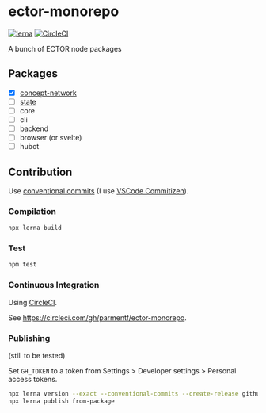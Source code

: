 # ector-monorepo

[![lerna](https://img.shields.io/badge/maintained%20with-lerna-cc00ff.svg)](https://lerna.js.org/)
[![CircleCI](https://circleci.com/gh/parmentf/ector-monorepo.svg?style=svg)](https://circleci.com/gh/parmentf/ector-monorepo)

A bunch of ECTOR node packages

## Packages

- [x] [concept-network](./packages/concept-network)
- [ ] [state](./packages/state)
- [ ] core
- [ ] cli
- [ ] backend
- [ ] browser (or svelte)
- [ ] hubot

## Contribution

Use [conventional commits](https://www.conventionalcommits.org/)
(I use [VSCode Commitizen](https://github.com/KnisterPeter/vscode-commitizen)).

### Compilation

```bash
npx lerna build
```

### Test

```bash
npm test
```

### Continuous Integration

Using [CircleCI](https://circleci.com).

See <https://circleci.com/gh/parmentf/ector-monorepo>.

### Publishing

(still to be tested)

Set `GH_TOKEN` to a token from Settings > Developer settings > Personal access tokens.

```bash
npx lerna version --exact --conventional-commits --create-release github
npx lerna publish from-package
```
